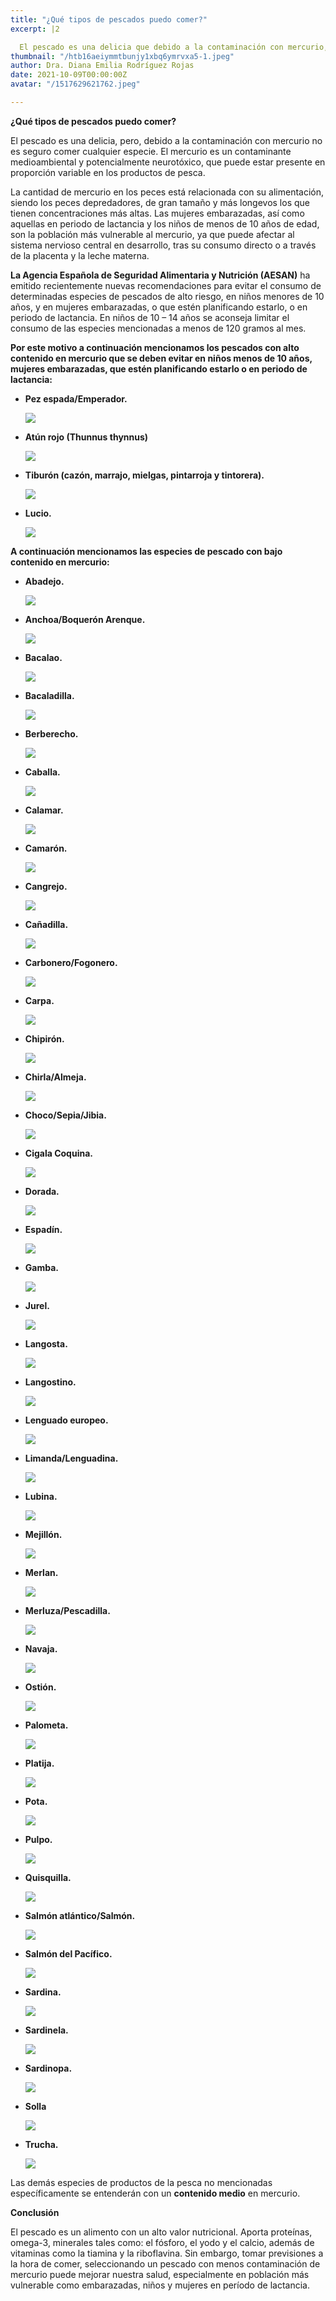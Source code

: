 ```yaml
---
title: "¿Qué tipos de pescados puedo comer?"
excerpt: |2

  El pescado es una delicia que debido a la contaminación con mercurio, no es seguro comerlo todos. El mercurio es un contaminante medioambiental y potencialmente neurotóxico, que puede estar presente en proporción variable en los productos de pesca.
thumbnail: "/htb16aeiymmtbunjy1xbq6ymrvxa5-1.jpeg"
author: Dra. Diana Emilia Rodríguez Rojas
date: 2021-10-09T00:00:00Z
avatar: "/1517629621762.jpeg"

---
```

**¿Qué tipos de pescados puedo comer?**

El pescado es una delicia, pero, debido a la contaminación con mercurio no es seguro comer cualquier especie. El mercurio es un contaminante medioambiental y potencialmente neurotóxico, que puede estar presente en proporción variable en los productos de pesca.

La cantidad de mercurio en los peces está relacionada con su alimentación, siendo los peces depredadores, de gran tamaño y más longevos los que tienen concentraciones más altas. Las mujeres embarazadas, así como aquellas en periodo de lactancia y los niños de menos de 10 años de edad, son la población más vulnerable al mercurio, ya que puede afectar al sistema nervioso central en desarrollo, tras su consumo directo o a través de la placenta y la leche materna.

**La Agencia Española de Seguridad Alimentaria y Nutrición (AESAN)** ha emitido recientemente nuevas recomendaciones para evitar el consumo de determinadas especies de pescados de alto riesgo, en niños menores de 10 años, y en mujeres embarazadas, o que estén planificando estarlo, o en periodo de lactancia. En niños de 10 – 14 años se aconseja limitar el consumo de las especies mencionadas a menos de 120 gramos al mes.

**Por este motivo a continuación mencionamos los pescados con alto contenido en mercurio que se deben evitar en niños menos de 10 años, mujeres embarazadas, que estén planificando estarlo o en periodo de lactancia:**

* **Pez espada/Emperador.**

  ![](/pez-espada-1-1.jpeg)
* **Atún rojo (Thunnus thynnus)**

  ![](/lomo-de-atun-scaled.jpeg)
* **Tiburón (cazón, marrajo, mielgas, pintarroja y tintorera).**

  ![](/istockphoto-114442228-612x612.jpeg)
* **Lucio.**

  ![](/pez-lucio.jpeg)

**A continuación mencionamos las especies de pescado con bajo contenido en mercurio:**

* **Abadejo.**

  ![](/abadejo-de-costa.jpeg)
* **Anchoa/Boquerón Arenque.**

  ![](/img_4829.jpeg)
* **Bacalao.**

  ![](/bacalaos.jpeg)
* **Bacaladilla.**

  ![](/bacaladilla-peix-a-casa.jpeg)
* **Berberecho.**

  ![](/w700_berberecho.jpeg)
* **Caballa.**

  ![](/caballa-pescado-azul.jpeg)
* **Calamar.**

  ![](/5ea9c0c57422f.jpeg)
* **Camarón.**

  ![](/camaron-2014_03_31_022835.jpeg)
* **Cangrejo.**

  ![](/que-comen-los-cangrejos.jpeg)
* **Cañadilla.**

  ![](/canadilla-2.jpeg)
* **Carbonero/Fogonero.**

  ![](/fogonero.jpeg)
* **Carpa.**

  ![](/carpa.jpeg)
* **Chipirón.**

  ![](/w700_chipiron.jpeg)
* **Chirla/Almeja.**

  ![](/almeja-chirla-opercebeiro-2-600x315.jpeg)
* **Choco/Sepia/Jibia.**

  ![](/choco-o-sepia.jpeg)
* **Cigala Coquina.**

  ![](/coquinas_mariscoscostadehuelva.jpeg)
* **Dorada.**

  ![](/dorada-dos-pimientas-m.jpeg)
* **Espadín.**

  ![](/24204103-espadin-sprattus-sprattus-un-pequeno-pescado-azul-aislado-en-un-blanco.jpeg)
* **Gamba.**

  ![](/gamba_blanca.jpeg)
* **Jurel.**

  ![](/dafb503af24531af48af42649c9691a8.jpeg)
* **Langosta.**

  ![](/51358957_l-1.jpeg)
* **Langostino.**

  ![](/5e998154485a2.jpeg)
* **Lenguado europeo.**

  ![](/solea_solea_sw.jpeg)
* **Limanda/Lenguadina.**

  ![](/limanda_limanda_sw.jpeg)
* **Lubina.**

  ![](/r1b4eey0s.webp)
* **Mejillón.**

  ![](/alimentacion-nutricion_452466117_140640558_1706x960.jpeg)
* **Merlan.**

  ![](/liba-merlan-xl-668x400x80xx.jpeg)
* **Merluza/Pescadilla.**

  ![](/17445897582_5ac8b3e20f_o1.jpeg)
* **Navaja.**

  ![](/navajas-vinagreta-ajo.jpeg)
* **Ostión.**

  ![](/oyster-989182_960_720.jpeg)
* **Palometa.**

  ![](/5e997f1dae5e9.jpeg)
* **Platija.**

  ![](/hippoglossoides_platessoides_bon.jpeg)
* **Pota.**

  ![](/pota.jpeg)
* **Pulpo.**

  ![](/descarga-4.jpeg)
* **Quisquilla.**

  ![](/esencia-del-mar-quisquilla-1.jpeg)
* **Salmón atlántico/Salmón.**

  ![](/salmon-atlantico-600x315.jpeg)
* **Salmón del Pacífico.**

  ![](/group-of-sockeye-salmon-oncorhynchus-nerka-in-their-spawning-river_u-l-q13a4z70.jpeg)
* **Sardina.**

  ![](/sardinas-kwvg-620x349-abc.jpeg)
* **Sardinela.**

  ![](/sardinella_zunasi_katsurahama_aquarium3.jpeg)
* **Sardinopa.**

  ![](/unnamed-1.jpeg)
* **Solla**

  ![](/captura-de-pantalla-2021-10-09-a-la-s-6-55-11-p-m.png)
* **Trucha.**

  ![](/despensa6-kljg-u906804086688h-1248x770-el-correo.jpeg)

Las demás especies de productos de la pesca no mencionadas específicamente se entenderán con un **contenido medio** en mercurio.

**Conclusión**

El pescado es un alimento con un alto valor nutricional. Aporta proteínas, omega-3, minerales tales como: el fósforo, el yodo y el calcio, además de vitaminas como la tiamina y la riboflavina. Sin embargo, tomar previsiones a la hora de comer, seleccionando un pescado con menos contaminación de mercurio puede mejorar nuestra salud, especialmente en población más vulnerable como embarazadas, niños y mujeres en período de lactancia.